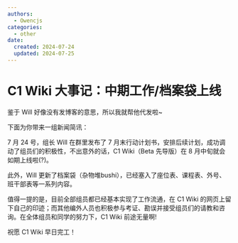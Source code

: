 ```yaml
---
authors:
  - Owencjs
categories:
  - other
date:
  created: 2024-07-24
  updated: 2024-07-25
---
```


# C1 Wiki 大事记：中期工作/档案袋上线

鉴于 Will 好像没有发博客的意思，所以我就帮他代发啦~

下面为你带来一组新闻简讯：

7 月 24 号，组长 Will 在群里发布了 7 月末行动计划书，安排后续计划，成功调动了组员们的积极性，不出意外的话，C1 Wiki（Beta 先导版）在 8 月中旬就会如期上线啦(?)。

此外，Will 更新了档案袋（杂物堆bushi），已经塞入了座位表、课程表、外号、班干部表等一系列内容。

值得一提的是，目前全部组员都已经基本实现了工作流通，在 C1 Wiki 的网页上留下自己的印迹；而其他编外人员也积极参与考证、勘误并接受组员们的请教和咨询。在全体组员和同学的努力下，C1 Wiki 前途无量啊!

祝愿 C1 Wiki 早日完工！
